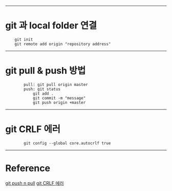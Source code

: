 * * *

# git 과 local folder 연결

		git init
		git remote add origin "repository address"


* * *

# git pull & push 방법

			pull: git pull origin master
			push: git status
				git add .
				git commit -m "message"
				git push origin +master


* * *

# git CRLF 에러
		
			git config --global core.autocrlf true

* * *
# Reference
[git push n pull](https://youtu.be/tC8Xj_Bf8Fw)
[git CRLF 에러](https://blog.jaeyoon.io/2018/01/git-crlf.html)
